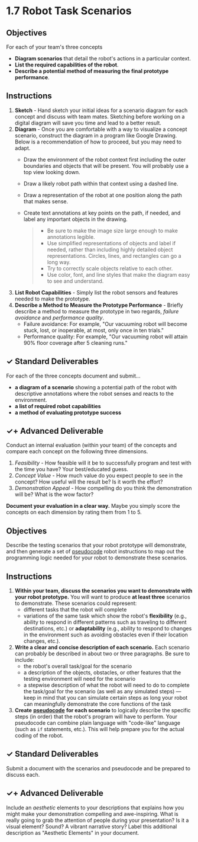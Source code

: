 # 1.7 Robot Task Scenarios

## Objectives

For each of your team's three concepts

* **Diagram scenarios** that detail the robot's actions in a particular context.
* **List the required capabilities of the robot**.
* **Describe a potential method of measuring the final prototype performance**.

## Instructions

1. **Sketch** - Hand sketch your initial ideas for a scenario diagram for each concept and discuss with team mates. Sketching before working on a digital diagram will save you time and lead to a better result.
2. **Diagram** - Once you are comfortable with a way to visualize a concept scenario, construct the diagram in a program like Google Drawing. Below is a recommendation of how to proceed, but you may need to adapt.
   * Draw the environment of the robot context first including the outer boundaries and objects that will be present. You will probably use a top view looking down.
   * Draw a likely robot path within that context using a dashed line.
   * Draw a representation of the robot at one position along the path that makes sense.
   * Create text annotations at key points on the path, if needed, and label any important objects in the drawing.

     > * Be sure to make the image size large enough to make annotations legible.
     > * Use simplified representations of objects and label if needed, rather than including highly detailed object representations. Circles, lines, and rectangles can go a long way.
     > * Try to correctly scale objects relative to each other.
     > * Use color, font, and line styles that make the diagram easy to see and understand.
3. **List Robot Capabilities** - Simply list the robot sensors and features needed to make the prototype.
4. **Describe a Method to Measure the Prototype Performance** - Briefly describe a method to measure the prototype in two regards, _failure avoidance_ and _performance quality_.
   * Failure avoidance: For example, "Our vacuuming robot will become stuck, lost, or inoperable, at most, only once in ten trials."
   * Performance quality: For example, "Our vacuuming robot will attain 90% floor coverage after 5 cleaning runs."

## ✓ Standard Deliverables

For each of the three concepts document and submit...

* **a diagram of a scenario** showing a potential path of the robot with descriptive annotations where the robot senses and reacts to the environment.
* **a list of required robot capabilities**
* **a method of evaluating prototype success**

## ✓+ Advanced Deliverable

Conduct an internal evaluation \(within your team\) of the concepts and compare each concept on the following three dimensions.

1. _Feasibility_ - How feasible will it be to successfully program and test with the time you have? Your best/educated guess.
2. _Concept Value_ - How much value do you expect people to see in the concept? How useful will the result be? Is it worth the effort?
3. _Demonstration Appeal_ - How compelling do you think the demonstration will be? What is the wow factor?

**Document your evaluation in a clear way.** Maybe you simply score the concepts on each dimension by rating them from 1 to 5.

## Objectives

Describe the testing scenarios that your robot prototype will demonstrate, and then generate a set of [pseudocode](https://codehs.com/glossary/term/10) robot instructions to map out the programming logic needed for your robot to demonstrate these scenarios.

## Instructions

1. **Within your team, discuss the scenarios you want to demonstrate with your robot prototype.** You will want to produce **at least three** scenarios to demonstrate. These scenarios could represent:
   * different tasks that the robot will complete
   * variations of the same task which show the robot's **flexibility** \(e.g., ability to respond in different patterns such as traveling to different destinations, etc.\) or **adaptability** \(e.g., ability to respond to changes in the environment such as avoiding obstacles even if their location changes, etc.\).
2. **Write a clear and concise description of each scenario.** Each scenario can probably be described in about two or three paragraphs. Be sure to include:
   * the robot's overall task/goal for the scenario
   * a description of the objects, obstacles, or other features that the testing environment will need for the scenario
   * a stepwise description of what the robot will need to do to complete the task/goal for the scenario \(as well as any simulated steps\) — keep in mind that you can simulate certain steps as long your robot can meaningfully demonstrate the core functions of the task
3. **Create** [**pseudocode**](https://codehs.com/glossary/term/10) **for each scenario** to logically describe the specific steps \(in order\) that the robot's program will have to perform. Your pseudocode can combine plain language with "code-like" language \(such as `if` statements, etc.\). This will help prepare you for the actual coding of the robot.

## ✓ Standard Deliverables

Submit a document with the scenarios and pseudocode and be prepared to discuss each.

## ✓+ Advanced Deliverable

Include an _aesthetic_ elements to your descriptions that explains how you might make your demonstration compelling and awe-inspiring. What is really going to grab the attention of people during your presentation? Is it a visual element? Sound? A vibrant narrative story? Label this additional description as "Aesthetic Elements" in your document.

